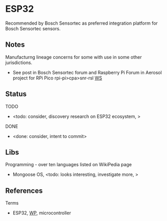 # ESP32

Recommended by Bosch Sensortec as preferred integration platform for Bosch Sensortec sensors. 

## Notes

Manufacturng lineage concerns for some with use in some other jurisdictions.
* See post in Bosch Sensortec forum and Raspberry Pi Forum in Aerosol project for RPi Pico rpi-pi>cpa>snr-rsl [WS](https://github.com/YorkEarwaker/Electrical-Engineering/tree/main/rpi-pi/cpa/snr-rsl)


## Status
TODO
* <todo: consider, discovery research on ESP32 ecosystem, >

DONE
* <done: consider, intent to commit>

## Libs

Programming - over ten languages listed on WikiPedia page
* Mongoose OS, <todo: looks interesting, investigate more, >

## References

Terms
* ESP32, [WP](https://en.wikipedia.org/wiki/ESP32), microcontroller